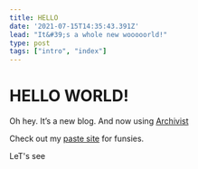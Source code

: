 ```yaml
---
title: HELLO
date: '2021-07-15T14:35:43.391Z'
lead: "It&#39;s a whole new wooooorld!"
type: post
tags: ["intro", "index"]
---
```


# HELLO WORLD!
Oh hey. It’s a new blog. And now using [Archivist](https://github.com/dpeter99/archivist)

Check out my [paste site]() for funsies.

LeT's see
